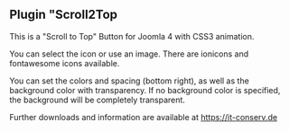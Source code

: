 <h2>Plugin "Scroll2Top</h2>
<p>This is a "Scroll to Top" Button for Joomla 4 with CSS3 animation.</p>
<p>You can select the icon or use an image. There are ionicons and fontawesome icons available.</p>
<p>You can set the colors and spacing (bottom right), as well as the background color with transparency. If no background color is specified, the background will be completely transparent.</p>
<p>Further downloads and information are available at <a href="https://it-conserv.de">https://it-conserv.de</a></p>
